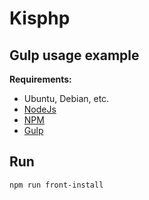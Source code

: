 Kisphp
======

## Gulp usage example

__Requirements:__

* Ubuntu, Debian, etc.
* [NodeJs](https://nodejs.org/)
* [NPM](https://www.npmjs.com/)
* [Gulp](http://gulpjs.com/)

## Run
 
```bash
npm run front-install
```
